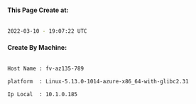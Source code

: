 
   
#### This Page Create at:

```bash

2022-03-10 - 19:07:22 UTC

```

#### Create By Machine:

```bash

Host Name : fv-az135-789

platform  : Linux-5.13.0-1014-azure-x86_64-with-glibc2.31

Ip Local  : 10.1.0.185

```

